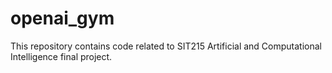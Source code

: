 # openai_gym
This repository contains code related to SIT215 Artificial and Computational Intelligence final project.
